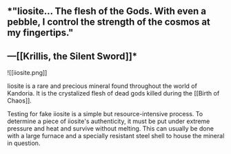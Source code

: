 ## *"Iiosite... The flesh of the Gods. With even a pebble, I control the strength of the cosmos at my fingertips."
## —[[Krillis, the Silent Sword]]*
![[iiosite.png]]

Iiosite is a rare and precious mineral found throughout the world of Kandoria. It is the crystalized flesh of dead gods killed during the [[Birth of Chaos]].

Testing for fake iiosite is a simple but resource-intensive process. To determine a piece of iiosite's authenticity, it must be put under extreme pressure and heat and survive without melting. This can usually be done with a large furnace and a specially resistant steel shell to house the mineral in question. 